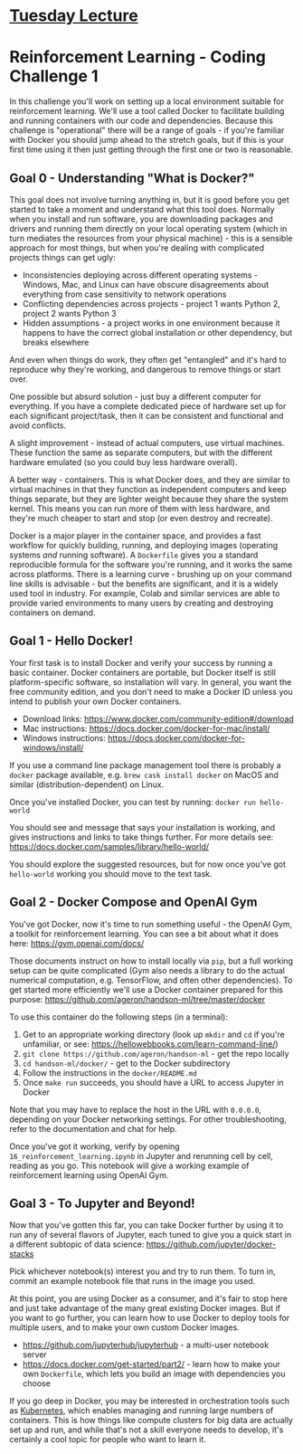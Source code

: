 # [Tuesday Lecture](https://youtu.be/S4sJXS0aeEk)


# Reinforcement Learning - Coding Challenge 1

In this challenge you'll work on setting up a local environment suitable for
reinforcement learning. We'll use a tool called Docker to facilitate building
and running containers with our code and dependencies. Because this challenge
is "operational" there will be a range of goals - if you're familiar with Docker
you should jump ahead to the stretch goals, but if this is your first time using
it then just getting through the first one or two is reasonable.

## Goal 0 - Understanding "What is Docker?"

This goal does not involve turning anything in, but it is good before you get
started to take a moment and understand what this tool does. Normally when you
install and run software, you are downloading packages and drivers and running
them directly on your local operating system (which in turn mediates the
resources from your physical machine) - this is a sensible approach for most
things, but when you're dealing with complicated projects things can get ugly:

- Inconsistencies deploying across different operating systems - Windows, Mac,
  and Linux can have obscure disagreements about everything from case
  sensitivity to network operations
- Conflicting dependencies across projects - project 1 wants Python 2, project 2
  wants Python 3
- Hidden assumptions - a project works in one environment because it happens to
  have the correct global installation or other dependency, but breaks elsewhere

And even when things do work, they often get "entangled" and it's hard to
reproduce why they're working, and dangerous to remove things or start over.

One possible but absurd solution - just buy a different computer for everything.
If you have a complete dedicated piece of hardware set up for each significant
project/task, then it can be consistent and functional and avoid conflicts.

A slight improvement - instead of actual computers, use virtual machines. These
function the same as separate computers, but with the different hardware
emulated (so you could buy less hardware overall).

A better way - containers. This is what Docker does, and they are similar to
virtual machines in that they function as independent computers and keep things
separate, but they are lighter weight because they share the system kernel. This
means you can run more of them with less hardware, and they're much cheaper to
start and stop (or even destroy and recreate).

Docker is a major player in the container space, and provides a fast workflow
for quickly building, running, and deploying images (operating systems *and*
running software). A `Dockerfile` gives you a standard reproducible formula for
the software you're running, and it works the same across platforms. There is a
learning curve - brushing up on your command line skills is advisable - but the
benefits are significant, and it is a widely used tool in industry. For example,
Colab and similar services are able to provide varied environments to many users
by creating and destroying containers on demand.

## Goal 1 - Hello Docker!

Your first task is to install Docker and verify your success by running a basic
container. Docker containers are portable, but Docker itself is still
platform-specific software, so installation will vary. In general, you want the
free community edition, and you don't need to make a Docker ID unless you intend
to publish your own Docker containers.

- Download links: https://www.docker.com/community-edition#/download
- Mac instructions: https://docs.docker.com/docker-for-mac/install/
- Windows instructions: https://docs.docker.com/docker-for-windows/install/

If you use a command line package management tool there is probably a `docker`
package available, e.g. `brew cask install docker` on MacOS and similar 
(distribution-dependent) on Linux.

Once you've installed Docker, you can test by running:
`docker run hello-world`

You should see and message that says your installation is working, and gives
instructions and links to take things further. For more details see:
https://docs.docker.com/samples/library/hello-world/

You should explore the suggested resources, but for now once you've got
`hello-world` working you should move to the text task.

## Goal 2 - Docker Compose and OpenAI Gym

You've got Docker, now it's time to run something useful - the OpenAI Gym, a
toolkit for reinforcement learning. You can see a bit about what it does here:
https://gym.openai.com/docs/

Those documents instruct on how to install locally via `pip`, but a full working
setup can be quite complicated (Gym also needs a library to do the actual
numerical computation, e.g. TensorFlow, and often other dependencies). To get
started more efficiently we'll use a Docker container prepared for this purpose:
https://github.com/ageron/handson-ml/tree/master/docker

To use this container do the following steps (in a terminal):

1. Get to an appropriate working directory (look up `mkdir` and `cd` if you're
  unfamiliar, or see: https://hellowebbooks.com/learn-command-line/)
2. `git clone https://github.com/ageron/handson-ml` - get the repo locally
3. `cd handson-ml/docker/` - get to the Docker subdirectory
4. Follow the instructions in the `docker/README.md`
5. Once `make run` succeeds, you should have a URL to access Jupyter in Docker

Note that you may have to replace the host in the URL with `0.0.0.0`, depending
on your Docker networking settings. For other troubleshooting, refer to the
documentation and chat for help.

Once you've got it working, verify by opening `16_reinforcement_learning.ipynb`
in Jupyter and rerunning cell by cell, reading as you go. This notebook will
give a working example of reinforcement learning using OpenAI Gym.

## Goal 3 - To Jupyter and Beyond!

Now that you've gotten this far, you can take Docker further by using it to run
any of several flavors of Jupyter, each tuned to give you a quick start in a
different subtopic of data science: https://github.com/jupyter/docker-stacks

Pick whichever notebook(s) interest you and try to run them. To turn in, commit
an example notebook file that runs in the image you used.

At this point, you are using Docker as a consumer, and it's fair to stop here
and just take advantage of the many great existing Docker images. But if you
want to go further, you can learn how to use Docker to deploy tools for multiple
users, and to make your own custom Docker images.

- https://github.com/jupyterhub/jupyterhub - a multi-user notebook server
- https://docs.docker.com/get-started/part2/ - learn how to make your own
  `Dockerfile`, which lets you build an image with dependencies you choose
  
If you go deep in Docker, you may be interested in orchestration tools such as
[Kubernetes](https://kubernetes.io/), which enables managing and running large
numbers of containers. This is how things like compute clusters for big data are
actually set up and run, and while that's not a skill everyone needs to develop,
it's certainly a cool topic for people who want to learn it.
